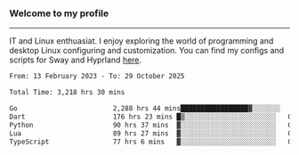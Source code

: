### Welcome to my profile

---

IT and Linux enthuasiat. I enjoy exploring the world of programming and desktop Linux configuring and customization. You can find my configs and scripts for Sway and Hyprland [here](https://github.com/uroborosq/mess-of-linux-configurations).

<!-- <div display="block">
 	<img align="left" width="48%" alt="isocalendar" src=".github/metrics/isocalendar_metrics.svg" />
	<img align="center" width="48%" alt="contributions" src=".github/metrics/contributions_metrics.svg" />
	<img align="center" alt="languages" src=".github/metrics/languages_metrics.svg" />
</div> -->

<!-- ![](https://komarev.com/ghpvc/?username=uroborosq&color=success&style=flat-square) -->
<!-- [](https://img.shields.io/github/last-commit/uroborosq/uroborosq?label=Profile%20updated&style=flat-square) -->

<!--START_SECTION:waka-->

```txt
From: 13 February 2023 - To: 29 October 2025

Total Time: 3,218 hrs 30 mins

Go                        2,288 hrs 44 mins█████████████████▓░░░░░░░   70.53 %
Dart                      176 hrs 23 mins █▒░░░░░░░░░░░░░░░░░░░░░░░   05.44 %
Python                    90 hrs 37 mins  ▓░░░░░░░░░░░░░░░░░░░░░░░░   02.79 %
Lua                       89 hrs 27 mins  ▓░░░░░░░░░░░░░░░░░░░░░░░░   02.76 %
TypeScript                77 hrs 6 mins   ▓░░░░░░░░░░░░░░░░░░░░░░░░   02.38 %
```

<!--END_SECTION:waka-->
